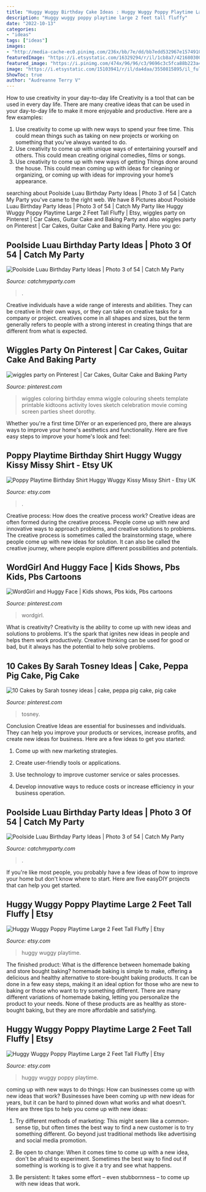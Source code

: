 ```yaml
---
title: "Huggy Wuggy Birthday Cake Ideas : Huggy Wuggy Poppy Playtime Large 2 Feet Tall Fluffy"
description: "Huggy wuggy poppy playtime large 2 feet tall fluffy"
date: "2022-10-13"
categories:
- "ideas"
tags: ["ideas"]
images:
- "http://media-cache-ec0.pinimg.com/236x/bb/7e/dd/bb7edd532967e15749106f300140f247.jpg"
featuredImage: "https://i.etsystatic.com/16329294/r/il/1cb8a7/4216803003/il_794xN.4216803003_o8dh.jpg"
featured_image: "https://i.pinimg.com/474x/96/96/c3/9696c3c5fca88b223a4af35ca9c3e329--peppa-pig-cakes-pigs.jpg"
image: "https://i.etsystatic.com/15103941/r/il/da4daa/3550815895/il_fullxfull.3550815895_oacz.jpg"
ShowToc: true
author: "Audreanne Terry V"
---
```



How to use creativity in your day-to-day life
Creativity is a tool that can be used in every day life. There are many creative ideas that can be used in your day-to-day life to make it more enjoyable and productive. Here are a few examples: 
1. Use creativity to come up with new ways to spend your free time. This could mean things such as taking on new projects or working on something that you’ve always wanted to do. 
2. Use creativity to come up with unique ways of entertaining yourself and others. This could mean creating original comedies, films or songs. 
3. Use creativity to come up with new ways of getting Things done around the house. This could mean coming up with ideas for cleaning or organizing, or coming up with ideas for improving your home’s appearance.

	

		
searching about Poolside Luau Birthday Party Ideas | Photo 3 of 54 | Catch My Party you've came to the right web. We have 8 Pictures about Poolside Luau Birthday Party Ideas | Photo 3 of 54 | Catch My Party like Huggy Wuggy Poppy Playtime Large 2 Feet Tall Fluffy | Etsy, wiggles party on Pinterest | Car Cakes, Guitar Cake and Baking Party and also wiggles party on Pinterest | Car Cakes, Guitar Cake and Baking Party. Here you go:
		
    
## Poolside Luau Birthday Party Ideas | Photo 3 Of 54 | Catch My Party

<img loading=lazy src="http://photos.catchmyparty-cdn.com/PL/photos/0103/6872/img_1296.jpg" onerror="this.onerror=null;this.src='https://tse2.mm.bing.net/th?id=OIP.K2FoaX153mS7BLUVtMFrWwHaJ4&amp;pid=15.1';" alt="Poolside Luau Birthday Party Ideas | Photo 3 of 54 | Catch My Party">

_Source: catchmyparty.com_

>. 

	

Creative individuals have a wide range of interests and abilities. They can be creative in their own ways, or they can take on creative tasks for a company or project. creatives come in all shapes and sizes, but the term generally refers to people with a strong interest in creating things that are different from what is expected.

    
## Wiggles Party On Pinterest | Car Cakes, Guitar Cake And Baking Party

<img loading=lazy src="http://media-cache-ec0.pinimg.com/236x/bb/7e/dd/bb7edd532967e15749106f300140f247.jpg" onerror="this.onerror=null;this.src='https://tse1.mm.bing.net/th?id=OIP.cZOgWMcyyBs2uqUslsVB4QAAAA&amp;pid=15.1';" alt="wiggles party on Pinterest | Car Cakes, Guitar Cake and Baking Party">

_Source: pinterest.com_

>wiggles coloring birthday emma wiggle colouring sheets template printable kidtoons activity loves sketch celebration movie coming screen parties sheet dorothy. 

	

Whether you're a first time DIYer or an experienced pro, there are always ways to improve your home's aesthetics and functionality. Here are five easy steps to improve your home's look and feel: 

    
## Poppy Playtime Birthday Shirt Huggy Wuggy Kissy Missy Shirt - Etsy UK

<img loading=lazy src="https://i.etsystatic.com/16329294/r/il/1cb8a7/4216803003/il_794xN.4216803003_o8dh.jpg" onerror="this.onerror=null;this.src='https://tse2.mm.bing.net/th?id=OIP.2lW2J054k9X2RaaHiJX2VAHaHa&amp;pid=15.1';" alt="Poppy Playtime Birthday Shirt Huggy Wuggy Kissy Missy Shirt - Etsy UK">

_Source: etsy.com_

>. 

	

Creative process: How does the creative process work?
Creative ideas are often formed during the creative process. People come up with new and innovative ways to approach problems, and creative solutions to problems. The creative process is sometimes called the brainstorming stage, where people come up with new ideas for solution. It can also be called the creative journey, where people explore different possibilities and potentials.

    
## WordGirl And Huggy Face | Kids Shows, Pbs Kids, Pbs Cartoons

<img loading=lazy src="https://i.pinimg.com/236x/f2/dc/07/f2dc0760a8193c19da0f6cd937df40b5--girl-birthday-cakes-th-birthday.jpg?nii=t" onerror="this.onerror=null;this.src='https://tse1.mm.bing.net/th?id=OIP._pK62Sn5GzD814PVXe6nGwAAAA&amp;pid=15.1';" alt="WordGirl and Huggy Face | Kids shows, Pbs kids, Pbs cartoons">

_Source: pinterest.com_

>wordgirl. 

	

What is creativity?
Creativity is the ability to come up with new ideas and solutions to problems. It's the spark that ignites new ideas in people and helps them work productively. Creative thinking can be used for good or bad, but it always has the potential to help solve problems.

    
## 10 Cakes By Sarah Tosney Ideas | Cake, Peppa Pig Cake, Pig Cake

<img loading=lazy src="https://i.pinimg.com/474x/96/96/c3/9696c3c5fca88b223a4af35ca9c3e329--peppa-pig-cakes-pigs.jpg" onerror="this.onerror=null;this.src='https://tse4.mm.bing.net/th?id=OIP.zT0uDYyb77WKYuBjplsiQQAAAA&amp;pid=15.1';" alt="10 Cakes by Sarah tosney ideas | cake, peppa pig cake, pig cake">

_Source: pinterest.com_

>tosney. 

	

Conclusion
Creative Ideas are essential for businesses and individuals. They can help you improve your products or services, increase profits, and create new ideas for business. Here are a few ideas to get you started:
1. Come up with new marketing strategies.

2. Create user-friendly tools or applications.

3. Use technology to improve customer service or sales processes.

4. Develop innovative ways to reduce costs or increase efficiency in your business operation.

    
## Poolside Luau Birthday Party Ideas | Photo 3 Of 54 | Catch My Party

<img loading=lazy src="http://photos.catchmyparty-cdn.com/PL/photos/0103/6816/img_1280.jpg" onerror="this.onerror=null;this.src='https://tse4.mm.bing.net/th?id=OIP.sFJ3eiIJM7rrvIPhJeTt3AHaJ4&amp;pid=15.1';" alt="Poolside Luau Birthday Party Ideas | Photo 3 of 54 | Catch My Party">

_Source: catchmyparty.com_

>. 

	

If you're like most people, you probably have a few ideas of how to improve your home but don't know where to start. Here are five easyDIY projects that can help you get started.

    
## Huggy Wuggy Poppy Playtime Large 2 Feet Tall Fluffy | Etsy

<img loading=lazy src="https://i.etsystatic.com/15103941/r/il/da4daa/3550815895/il_fullxfull.3550815895_oacz.jpg" onerror="this.onerror=null;this.src='https://tse1.mm.bing.net/th?id=OIP.Mo4NGBwbZHJLfk4Iwi0e4wHaHa&amp;pid=15.1';" alt="Huggy Wuggy Poppy Playtime Large 2 Feet Tall Fluffy | Etsy">

_Source: etsy.com_

>huggy wuggy playtime. 

	

The finished product: What is the difference between homemade baking and store bought baking?
homemade baking is simple to make, offering a delicious and healthy alternative to store-bought baking products. It can be done in a few easy steps, making it an ideal option for those who are new to baking or those who want to try something different. There are many different variations of homemade baking, letting you personalize the product to your needs. None of these products are as healthy as store-bought baking, but they are more affordable and satisfying.

    
## Huggy Wuggy Poppy Playtime Large 2 Feet Tall Fluffy | Etsy

<img loading=lazy src="https://i.etsystatic.com/15103941/r/il/efe110/3503551705/il_fullxfull.3503551705_3lek.jpg" onerror="this.onerror=null;this.src='https://tse4.mm.bing.net/th?id=OIP.fouXR-a2RI3iccIynP-SMAHaHa&amp;pid=15.1';" alt="Huggy Wuggy Poppy Playtime Large 2 Feet Tall Fluffy | Etsy">

_Source: etsy.com_

>huggy wuggy poppy playtime. 

	

coming up with new ways to do things: How can businesses come up with new ideas that work?
Businesses have been coming up with new ideas for years, but it can be hard to pinned down what works and what doesn't. Here are three tips to help you come up with new ideas: 
1. Try different methods of marketing: This might seem like a common-sense tip, but often times the best way to find a new customer is to try something different. Go beyond just traditional methods like advertising and social media promotion. 

2. Be open to change: When it comes time to come up with a new idea, don't be afraid to experiment. Sometimes the best way to find out if something is working is to give it a try and see what happens. 

3. Be persistent: It takes some effort – even stubbornness – to come up with new ideas that work.

